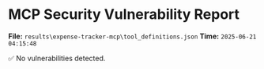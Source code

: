 # MCP Security Vulnerability Report
**File:** `results\expense-tracker-mcp\tool_definitions.json`
**Time:** `2025-06-21 04:15:48`

✅ No vulnerabilities detected.
